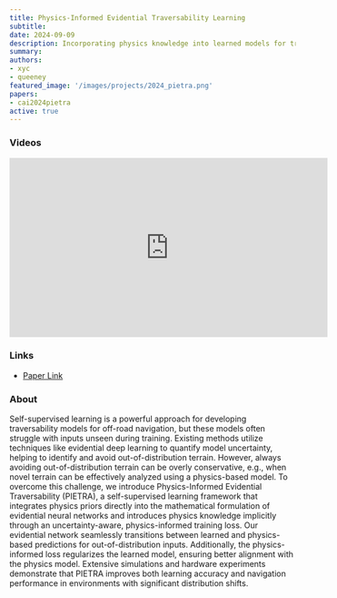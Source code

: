 ```yaml
---
title: Physics-Informed Evidential Traversability Learning
subtitle:
date: 2024-09-09
description: Incorporating physics knowledge into learned models for traversing out-of-distribution terrain
summary:
authors:
- xyc
- queeney
featured_image: '/images/projects/2024_pietra.png'
papers:
- cai2024pietra
active: true
---
```


### Videos

<iframe width="560" height="315" src="https://www.youtube.com/embed/OTnNZ96oJRk?si=XVb6hxRNVdu8FzeU" title="YouTube video player" frameborder="0" allow="accelerometer; autoplay; clipboard-write; encrypted-media; gyroscope; picture-in-picture; web-share" referrerpolicy="strict-origin-when-cross-origin" allowfullscreen></iframe>

### Links

* [Paper Link](https://www.arxiv.org/abs/2409.03005)


### About

Self-supervised learning is a powerful approach for developing traversability models for off-road navigation, but these models often struggle with inputs unseen during training. Existing methods utilize techniques like evidential deep learning to quantify model uncertainty, helping to identify and avoid out-of-distribution terrain. However, always avoiding out-of-distribution terrain can be overly conservative, e.g., when novel terrain can be effectively analyzed using a physics-based model. To overcome this challenge, we introduce Physics-Informed Evidential Traversability (PIETRA), a self-supervised learning framework that integrates physics priors directly into the mathematical formulation of evidential neural networks and introduces physics knowledge implicitly through an uncertainty-aware, physics-informed training loss. Our evidential network seamlessly transitions between learned and physics-based predictions for out-of-distribution inputs. Additionally, the physics-informed loss regularizes the learned model, ensuring better alignment with the physics model. Extensive simulations and hardware experiments demonstrate that PIETRA improves both learning accuracy and navigation performance in environments with significant distribution shifts.
